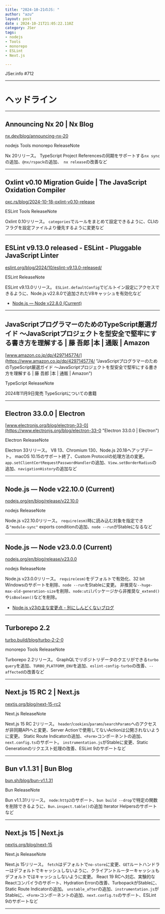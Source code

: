 ```yaml
---
title: "2024-10-21のJS: "
author: "azu"
layout: post
date : 2024-10-21T21:05:22.110Z
category: JSer
tags:
- nodejs
- Tools
- monorepo
- ESLint
- Next.js

---
```


JSer.info #712

----

<h1 class="site-genre">ヘッドライン</h1>

----

## Announcing Nx 20 | Nx Blog
[nx.dev/blog/announcing-nx-20](https://nx.dev/blog/announcing-nx-20 "Announcing Nx 20 | Nx Blog")
<p class="jser-tags jser-tag-icon"><span class="jser-tag">nodejs</span> <span class="jser-tag">Tools</span> <span class="jser-tag">monorepo</span> <span class="jser-tag">ReleaseNote</span></p>

Nx 20リリース。
TypeScript Project Referencesの同期をサポートする`nx sync`の追加、`@nx/rspack`の追加、` nx release`の改善など


----

## Oxlint v0.10 Migration Guide | The JavaScript Oxidation Compiler
[oxc.rs/blog/2024-10-18-oxlint-v0.10-release](https://oxc.rs/blog/2024-10-18-oxlint-v0.10-release "Oxlint v0.10 Migration Guide | The JavaScript Oxidation Compiler")
<p class="jser-tags jser-tag-icon"><span class="jser-tag">ESLint</span> <span class="jser-tag">Tools</span> <span class="jser-tag">ReleaseNote</span></p>

Oxlint 0.10リリース。
`categories`でルールをまとめて設定できるように、CLIのフラグを設定ファイルより優先するように変更など


----

## ESLint v9.13.0 released - ESLint - Pluggable JavaScript Linter
[eslint.org/blog/2024/10/eslint-v9.13.0-released/](https://eslint.org/blog/2024/10/eslint-v9.13.0-released/ "ESLint v9.13.0 released - ESLint - Pluggable JavaScript Linter")
<p class="jser-tags jser-tag-icon"><span class="jser-tag">ESLint</span> <span class="jser-tag">ReleaseNote</span></p>

ESLint v9.13.0リリース。
`ESLint.defaultConfig`でビルトイン設定にアクセスできるように、Node.js v22.8.0で追加されたV8キャッシュを有効化など

- [Node.js — Node v22.8.0 (Current)](https://nodejs.org/en/blog/release/v22.8.0#new-js-api-for-compile-cache "Node.js — Node v22.8.0 (Current)")

----

## JavaScriptプログラマーのためのTypeScript厳選ガイド 〜JavaScriptプロジェクトを型安全で堅牢にする書き方を理解する | 藤 吾郎 |本 | 通販 | Amazon
[www.amazon.co.jp/dp/4297145774/](https://www.amazon.co.jp/dp/4297145774/ "JavaScriptプログラマーのためのTypeScript厳選ガイド 〜JavaScriptプロジェクトを型安全で堅牢にする書き方を理解する | 藤 吾郎 |本 | 通販 | Amazon")
<p class="jser-tags jser-tag-icon"><span class="jser-tag">TypeScript</span> <span class="jser-tag">ReleaseNote</span></p>

2024年11月9日発売
TypeScriptについての書籍


----

## Electron 33.0.0 | Electron
[www.electronjs.org/blog/electron-33-0](https://www.electronjs.org/blog/electron-33-0 "Electron 33.0.0 | Electron")
<p class="jser-tags jser-tag-icon"><span class="jser-tag">Electron</span> <span class="jser-tag">ReleaseNote</span></p>

Electron 33リリース。
V8 13、Chromium 130、Node.js 20.18へアップデート。
macOS 10.15のサポート終了、Custom Protocolの処理方法の変更。
`app.setClientCertRequestPasswordHandler`の追加、`View.setBorderRadius`の追加、`navigationHistory`の追加など


----

## Node.js — Node v22.10.0 (Current)
[nodejs.org/en/blog/release/v22.10.0](https://nodejs.org/en/blog/release/v22.10.0 "Node.js — Node v22.10.0 (Current)")
<p class="jser-tags jser-tag-icon"><span class="jser-tag">nodejs</span> <span class="jser-tag">ReleaseNote</span></p>

Node.js v22.10.0リリース。
`require(esm)`時に読み込む対象を指定できる`"module-sync"` exports conditionの追加、`node --run`がStableになるなど


----

## Node.js — Node v23.0.0 (Current)
[nodejs.org/en/blog/release/v23.0.0](https://nodejs.org/en/blog/release/v23.0.0 "Node.js — Node v23.0.0 (Current)")
<p class="jser-tags jser-tag-icon"><span class="jser-tag">nodejs</span> <span class="jser-tag">ReleaseNote</span></p>

Node.js v23.0.0リリース。
`require(esm)`をデフォルトで有効化、32 bit Windowsのサポートを削除、`node --run`をStableに変更。
非推奨な`--huge-max-old-generation-size`を削除、`node:util`パッケージから非推奨な`_extend()`や`isBoolean()`などを削除。

- [Node.js v23の主な変更点 - 別にしんどくないブログ](https://shisama.hatenablog.com/entry/2024/10/18/080000 "Node.js v23の主な変更点 - 別にしんどくないブログ")

----

## Turborepo 2.2
[turbo.build/blog/turbo-2-2-0](https://turbo.build/blog/turbo-2-2-0 "Turborepo 2.2")
<p class="jser-tags jser-tag-icon"><span class="jser-tag">monorepo</span> <span class="jser-tag">Tools</span> <span class="jser-tag">ReleaseNote</span></p>

Turborepo 2.2リリース。
GraphQLでリポジトリデータのクエリができる`turbo query`を追加、`TURBO_PLATFORM_ENV`を追加、`eslint-config-turbo`の改善、`--affected`の改善など


----

## Next.js 15 RC 2 | Next.js
[nextjs.org/blog/next-15-rc2](https://nextjs.org/blog/next-15-rc2 "Next.js 15 RC 2 | Next.js")
<p class="jser-tags jser-tag-icon"><span class="jser-tag">Next.js</span> <span class="jser-tag">ReleaseNote</span></p>

Next.js 15 RC 2リリース。
`header`/`cookies`/`params`/`searchParams`へのアクセスが非同期APIへと変更、Server Actionで使用してないActionは公開されないように変更。
Static Route Indicatorの追加、`<Form>`コンポーネントの追加、`next.config.ts`のサポート。
`instrumentation.js`がStableに変更、Static Generationのリクエスト処理の改善、ESLint 9のサポートなど


----

## Bun v1.1.31 | Bun Blog
[bun.sh/blog/bun-v1.1.31](https://bun.sh/blog/bun-v1.1.31 "Bun v1.1.31 | Bun Blog")
<p class="jser-tags jser-tag-icon"><span class="jser-tag">Bun</span> <span class="jser-tag">ReleaseNote</span></p>

Bun v1.1.31リリース。
`node:http2`のサポート、`bun build --drop`で特定の関数を削除できるように、`Bun.inspect.table()`の追加
Iterator Helpersのサポートなど


----

## Next.js 15 | Next.js
[nextjs.org/blog/next-15](https://nextjs.org/blog/next-15 "Next.js 15 | Next.js")
<p class="jser-tags jser-tag-icon"><span class="jser-tag">Next.js</span> <span class="jser-tag">ReleaseNote</span></p>

Next.js 15リリース。
`fetch`はデフォルトで`no-store`に変更、`GET`ルートハンドラーはデフォルトでキャッシュしないように、クライアントルーターキャッシュもデフォルトではキャッシュしないように変更。
React 19 RCへ対応、実験的なReactコンパイラのサポート、Hydration Errorの改善、TurbopackがStableに、Static Route Indicatorの追加。
`unstable_after`の追加、`instrumentation.js`がStableに、`<Form>`コンポーネントの追加、`next.config.ts`のサポート、ESLint 9のサポートなど


----
